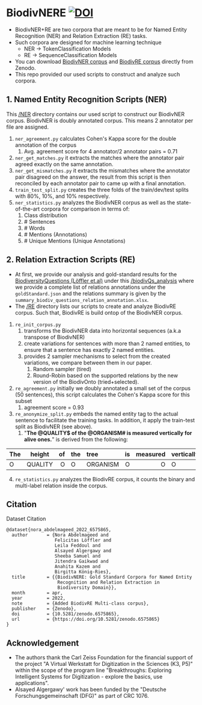 # BiodivNERE [![DOI](https://zenodo.org/badge/DOI/10.5281/zenodo.6575865.svg)](https://doi.org/10.5281/zenodo.6575865)
* BiodivNER+RE are two corpora that are meant to be for Named Entity Recognition (NER) and Relation Extraction (RE) tasks.
* Such corpora are designed for machine learning technique 
  * NER -> TokenClassification Models
  * RE -> SequenceClassification Models
* You can download [BiodivNER corpus](https://doi.org/10.5281/zenodo.6458503) and [BiodivRE corpus](https://doi.org/10.5281/zenodo.6458503) directly from Zenodo. 
* This repo provided our used scripts to construct and analyze such corpora.

## 1. Named Entity Recognition Scripts (NER)
This [/NER](/NER) directory contains our used script to construct our BiodivNER corpus.
BiodivNER is doubly annotated corpus. This means 2 annotator per file are assigned.
1. `ner_agreement.py` calculates Cohen's Kappa score for the double annotation of the corpus
   1. Avg. agreement score for 4 annotator/2 annotator pairs = 0.71
2. `ner_get_matches.py` it extracts the matches where the annotator pair agreed exactly on the same annotation.
3. `ner_get_mismatches.py` it extracts the mismatches where the annotator pair disagreed on the answer, the result from this script is then reconciled by each annotator pair to came up with a final annotation.
4. `train_test_split.py` creates the three folds of the train/dev/test splits with 80%, 10%, and 10% respectively.
5. `ner_statistics.py` analyzes the BiodivNER corpus as well as the state-of-the-art corpora for comparison in terms of:
   1. Class distribution
   2. \# Sentences
   3. \# Words
   4. \# Mentions (Annotations)
   5. \# Unique Mentions (Unique Annotations)

## 2. Relation Extraction Scripts (RE)
* At first, we provide our analysis and gold-standard results for the [BiodiversityQuestions (Löffler et.al)](https://github.com/fusion-jena/QuestionsMetadataBiodiv) under this [/biodivQs_analysis](/biodivQs_analysis) where we provide a complete list of relations annotations under the `goldStandard.json` and the relations summary is given by the `summary_biodiv_questions_relation_annotation.xlsx`.
* The [/RE](/RE) directory lists our scripts to create and analyze BiodivRE corpus. Such that, BiodivRE is build ontop of the BiodivNER corpus.
1. `re_init_corpus.py` 
   1. transforms the BiodivNER data into horizontal sequences (a.k.a transpose of BiodivNER)
   2. create variations for sentences with more than 2 named entities, to ensure that a sentence has exactly 2 named entities.
   3. provides 2 sampler mechanisms to select from the created variations, we compare between them in our paper.
      1. Random sampler (tired)
      2. Round-Robin based on the supported relations by the new version of the BiodivOnto (tried+selected). 
2. `re_agreement.py` initially we doubly annotated a small set of the corpus (50 sentences), this script calculates the Cohen's Kappa score for this subset
   1. agreement score = 0.93
3. `re_anonymize_split.py` embeds the named entity tag to the actual sentence to facilitate the training tasks. In addition, it apply the train-test split as BiodivNER (see above).
   1. "**The @QUALITY$ of the @ORGANISM# is measured vertically for alive ones.**" is derived from the following:

| The   |      height      |  of | the   |      tree  | is    |  measured | vertically | for | alive | ones | .| 
|----------|:----------------:|------:|-------|:-------|:-------:|------:|------|:-----:|------:|:-----:|------:|
| O   |      QUALITY  |O| O   | ORGANISM  | O | O | O | O | O | O | O|
4. `re_statistics.py` analyzes the BiodivRE corpus, it counts the binary and multi-label relation inside the corpus.

## Citation

Dataset Citation
```
@dataset{nora_abdelmageed_2022_6575865,
  author       = {Nora Abdelmageed and
                  Felicitas Löffler and
                  Leila Feddoul and
                  Alsayed Algergawy and
                  Sheeba Samuel and
                  Jitendra Gaikwad and
                  Anahita Kazem and
                  Birgitta König-Ries},
  title        = {{BiodivNERE: Gold Standard Corpora for Named Entity 
                   Recognition and Relation Extraction in
                   Biodiversity Domain}},
  month        = apr,
  year         = 2022,
  note         = {Added BiodivRE Multi-class corpus},
  publisher    = {Zenodo},
  doi          = {10.5281/zenodo.6575865},
  url          = {https://doi.org/10.5281/zenodo.6575865}
}
```

## Acknowledgement
* The authors thank the Carl Zeiss Foundation for the financial support of the project "A Virtual Werkstatt for Digitization in the Sciences (K3, P5)" within the scope of the program line "Breakthroughs: Exploring Intelligent Systems for Digitization -  explore the basics, use applications". 
* Alsayed Algergawy' work has been funded by the "Deutsche Forschungsgemeinschaft (DFG)" as part of CRC 1076.
